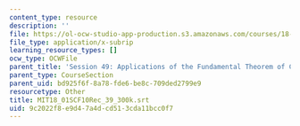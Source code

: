 ```yaml
---
content_type: resource
description: ''
file: https://ol-ocw-studio-app-production.s3.amazonaws.com/courses/18-01sc-single-variable-calculus-fall-2010/9c2022f8e9d47a4dcd513cda11bcc0f7_MIT18_01SCF10Rec_39_300k.srt
file_type: application/x-subrip
learning_resource_types: []
ocw_type: OCWFile
parent_title: 'Session 49: Applications of the Fundamental Theorem of Calculus'
parent_type: CourseSection
parent_uid: bd925f6f-8a78-fde6-be8c-709ded2799e9
resourcetype: Other
title: MIT18_01SCF10Rec_39_300k.srt
uid: 9c2022f8-e9d4-7a4d-cd51-3cda11bcc0f7
---
```

